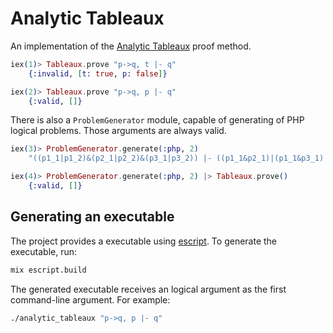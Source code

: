 # Analytic Tableaux
An implementation of the [Analytic Tableaux](https://en.wikipedia.org/wiki/Method_of_analytic_tableaux) proof method.

``` elixir
iex(1)> Tableaux.prove "p->q, t |- q"
    {:invalid, [t: true, p: false]}

iex(2)> Tableaux.prove "p->q, p |- q"
    {:valid, []}
```

There is also a `ProblemGenerator` module, capable of generating of PHP logical problems. Those arguments are always valid.

``` elixir
iex(3)> ProblemGenerator.generate(:php, 2)
    "((p1_1|p1_2)&(p2_1|p2_2)&(p3_1|p3_2)) |- ((p1_1&p2_1)|(p1_1&p3_1)|(p2_1&p3_1)|(p1_2&p2_2)|(p1_2&p3_2)|(p2_2&p3_2))"

iex(4)> ProblemGenerator.generate(:php, 2) |> Tableaux.prove()
    {:valid, []}
``` 

## Generating an executable 
The project provides a executable using [escript](https://www.erlang.org/doc/man/escript.html). To generate the executable, run:

``` sh
mix escript.build
```

The generated executable receives an logical argument as the first command-line argument. For example:

``` sh
./analytic_tableaux "p->q, p |- q"
```
